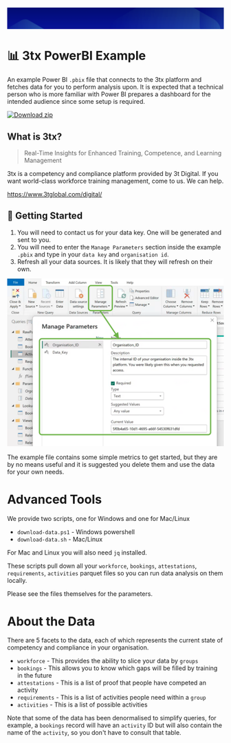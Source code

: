 ![blue-header.png](blue-header.png)
# 📊 3tx PowerBI Example

An example Power BI `.pbix` file that connects to the 3tx platform and fetches data for you to perform analysis upon. It is expected that a technical person who is more familiar with Power BI prepares a dashboard for the intended audience since some setup is required.

[![Download zip](https://custom-icon-badges.demolab.com/badge/-Download_Example_PBIX-blue?style=for-the-badge&logo=download&logoColor=white "Download PowerBI")](https://github.com/3TTransform/3tx-powerbi/blob/master/3tx-example-reporting.pbix?raw=true)

## What is 3tx?

> Real-Time Insights for Enhanced Training, Competence, and Learning Management

3tx is a competency and compliance platform provided by 3t Digital. If you want world-class workforce training management, come to us. We can help.

https://www.3tglobal.com/digital/

## 👏 Getting Started

1. You will need to contact us for your data key. One will be generated and sent to you.
2. You will need to enter the `Manage Parameters` section inside the example `.pbix` and type in your `data key` and `organisation id`.
3. Refresh all your data sources. It is likely that they will refresh on their own.

![3tx-pbi-parameters.png](3tx-pbi-parameters.png)

The example file contains some simple metrics to get started, but they are by no means useful and it is suggested you delete them and use the data for your own needs.

# Advanced Tools

We provide two scripts, one for Windows and one for Mac/Linux

- `download-data.ps1` - Windows powershell
- `download-data.sh` - Mac/Linux

For Mac and Linux you will also need `jq` installed.

These scripts pull down all your `workforce`, `bookings`, `attestations`, `requirements`, `activities` parquet files so you can run data analysis on them locally.

Please see the files themselves for the parameters.

# About the Data

There are 5 facets to the data, each of which represents the current state of competency and compliance in your organisation.

- `workforce` - This provides the ability to slice your data by `groups`
- `bookings` - This allows you to know which gaps will be filled by training in the future
- `attestations` - This is a list of proof that people have competed an activity
- `requirements` - This is a list of activities people need within a `group`
- `activities` - This is a list of possible activities

Note that some of the data has been denormalised to simplify queries, for example, a `bookings` record will have an `activity` ID but will also contain the name of the `activity`, so you don't have to consult that table.